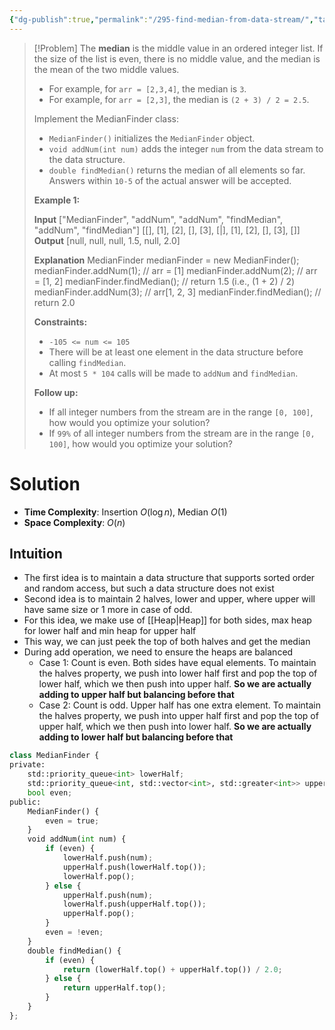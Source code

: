 ```yaml
---
{"dg-publish":true,"permalink":"/295-find-median-from-data-stream/","tags":["priorityQueue"]}
---
```


>[!Problem]
>The **median** is the middle value in an ordered integer list. If the size of the list is even, there is no middle value, and the median is the mean of the two middle values.
> - For example, for `arr = [2,3,4]`, the median is `3`.
> - For example, for `arr = [2,3]`, the median is `(2 + 3) / 2 = 2.5`.
> 
> Implement the MedianFinder class:
> 
> - `MedianFinder()` initializes the `MedianFinder` object.
> - `void addNum(int num)` adds the integer `num` from the data stream to the data structure.
> - `double findMedian()` returns the median of all elements so far. Answers within `10-5` of the actual answer will be accepted.
> 
> **Example 1:**
> 
> **Input**
> ["MedianFinder", "addNum", "addNum", "findMedian", "addNum", "findMedian"]
> [[], [1], [2], [], [3], [\|], [1], [2], [], [3], []]
> **Output**
> [null, null, null, 1.5, null, 2.0]
> 
> **Explanation**
> MedianFinder medianFinder = new MedianFinder();
> medianFinder.addNum(1);    // arr = [1]
> medianFinder.addNum(2);    // arr = [1, 2]
> medianFinder.findMedian(); // return 1.5 (i.e., (1 + 2) / 2)
> medianFinder.addNum(3);    // arr[1, 2, 3]
> medianFinder.findMedian(); // return 2.0
> 
> **Constraints:**
> 
> - `-105 <= num <= 105`
> - There will be at least one element in the data structure before calling `findMedian`.
> - At most `5 * 104` calls will be made to `addNum` and `findMedian`.
> 
> **Follow up:**
> 
> - If all integer numbers from the stream are in the range `[0, 100]`, how would you optimize your solution?
> - If `99%` of all integer numbers from the stream are in the range `[0, 100]`, how would you optimize your solution?

# Solution
- **Time Complexity**: Insertion $O(\log{n})$, Median $O(1)$
- **Space Complexity**: $O(n)$

## Intuition
- The first idea is to maintain a data structure that supports sorted order and random access, but such a data structure does not exist
- Second idea is to maintain 2 halves, lower and upper, where upper will have same size or 1 more in case of odd.
- For this idea, we make use of [[Heap\|Heap]] for both sides, max heap for lower half and min heap for upper half
- This way, we can just peek the top of both halves and get the median
- During add operation, we need to ensure the heaps are balanced
	- Case 1: Count is even. Both sides have equal elements. To maintain the halves property, we push into lower half first and pop the top of lower half, which we then push into upper half. **So we are actually adding to upper half but balancing before that**
	- Case 2: Count is odd. Upper half has one extra element. To maintain the halves property, we push into upper half first and pop the top of upper half, which we then push into lower half. **So we are actually adding to lower half but balancing before that**

```python
class MedianFinder {
private:
    std::priority_queue<int> lowerHalf;
    std::priority_queue<int, std::vector<int>, std::greater<int>> upperHalf;
    bool even;
public:
    MedianFinder() {
        even = true;
    }
    void addNum(int num) {
        if (even) {
            lowerHalf.push(num);
            upperHalf.push(lowerHalf.top());
            lowerHalf.pop();
        } else {
            upperHalf.push(num);
            lowerHalf.push(upperHalf.top());
            upperHalf.pop();
        }
        even = !even;
    }
    double findMedian() {
        if (even) {
            return (lowerHalf.top() + upperHalf.top()) / 2.0;
        } else {
            return upperHalf.top();
        }
    }
};
```